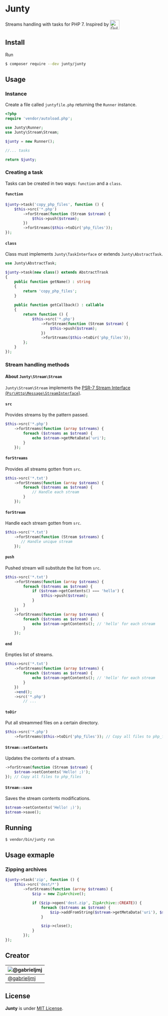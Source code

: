 Junty
=========
Streams handling with tasks for PHP 7. Inspired by [<img src="https://raw.githubusercontent.com/gulpjs/artwork/master/gulp-2x.png" height="30px" align="center" title="Gulp" alt="Gulp">](http://gulpjs.com)

## Install
Run
```bash
$ composer require --dev junty/junty
```

## Usage
### Instance
Create a file called ```juntyfile.php``` returning the ```Runner``` instance.
```php
<?php
require 'vendor/autoload.php';

use Junty\Runner;
use Junty\Stream\Stream;

$junty = new Runner();

//... tasks

return $junty;
```

### Creating a task
Tasks can be created in two ways: ```function``` and a ```class```.

#### ```function```
```php
$junty->task('copy_php_files', function () {
    $this->src('*.php')
        ->forStream(function (Stream $stream) {
            $this->push($stream);
        })
        ->forStreams($this->toDir('php_files'));
});
```

#### ```class```
Class must implements ```Junty\TaskInterface``` or extends ```Junty\AbstractTask```.
```php
use Junty\AbstractTask;

$junty->task(new class() extends AbstractTrask
{
    public function getName() : string
    {
        return 'copy_php_files';
    }
    
    public function getCallback() : callable
    {
        return function () {
            $this->src('*.php')
                ->forStream(function (Stream $stream) {
                    $this->push($stream);
                })
                ->forStreams($this->toDir('php_files'));
        };
    }
});
```

### Stream handling methods
#### About ```Junty\Stream\Stream```
```Junty\Stream\Stream``` implements the [PSR-7 Stream Interface (```Psr\Http\Message\StreamInterface```)](http://www.php-fig.org/psr/psr-7/#3-4-psr-http-message-streaminterface).

#### ```src```
Provides streams by the pattern passed.
```php
$this->src('*.php')
    ->forStreams(function (array $streams) {
        foreach ($streams as $stream) {
            echo $stream->getMetaData('uri');
        }
    });
```

#### ```forStreams```
Provides all streams gotten from ```src```.
```php
$this->src('*.txt')
    ->forStreams(function (array $streams) {
        foreach ($streams as $stream) {
            // Handle each stream
        }
    });
```

#### ```forStream```
Handle each stream gotten from ```src```.
```php
$this->src('*.txt')
    ->forStream(function (Stream $streams) {
       // Handle unique stream
    });
```

#### ```push```
Pushed stream will substitute the list from ```src```.
```php
$this->src('*.txt')
    ->forStreams(function (array $streams) {
        foreach ($streams as $stream) {
            if ($stream->getContents() === 'hello') {
                $this->push($stream);
            }
        }
    })
    ->forStreams(function (array $streams) {
        foreach ($streams as $stream) {
            echo $stream->getContents(); // 'hello' for each stream
        }
    });
```

#### ```end```
Empties list of streams.
```php
$this->src('*.txt')
    ->forStreams(function (array $streams) {
        foreach ($streams as $stream) {
            echo $stream->getContents(); // 'hello' for each stream
        }
    })
    ->end();
    ->src('*.php')
        // ...
```

#### ```toDir```
Put all streammed files on a certain directory.
```php
$this->src('*.php')
    ->forStreams($this->toDir('php_files')); // Copy all files to php_files
```

#### ```Stream::setContents```
Updates the contents of a stream.
```php
->forStream(function (Stream $stream) {
    $stream->setContents('Hello! ;)');
}); // Copy all files to php_files
```

#### ```Stream::save```
Saves the stream contents modifications.
```php
$stream->setContents('Hello! ;)');
$stream->save();
```

## Running
```bash
$ vendor/bin/junty run
```

## Usage exmaple
### Zipping archives
```php
$junty->task('zip', function () {
    $this->src('dest/*')
        ->forStreams(function (array $streams) {
            $zip = new ZipArchive();

            if ($zip->open('dest.zip', ZipArchive::CREATE)) {
                foreach ($streams as $stream) {
                    $zip->addFromString($stream->getMetaData('uri'), $stream->getContents());
                }

                $zip->close();
            }
        });
});
```
## Creator
| ![@gabrieljmj](https://avatars0.githubusercontent.com/u/2223216?v=3&s=100) |
| ---      |
| [@gabrieljmj](https://github.com/gabrieljmj) |

## License
**Junty** is under [MIT License](https://github.com/the-junty/junty/blob/master/LICENSE.md).